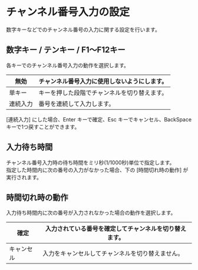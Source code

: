 # チャンネル番号入力の設定

数字キーなどでのチャンネル番号の入力に関する設定を行います。

## 数字キー / テンキー / F1〜F12キー

各キーでのチャンネル番号入力の動作を選択します。

無効| チャンネル番号入力に使用しないようにします。  
---|---  
単キー| キーを押した段階でチャンネルを切り替えます。  
連続入力| 番号を連続して入力します。  
  
[連続入力] にした場合、Enter キーで確定、Esc キーでキャンセル、BackSpace キーで1つ戻すことができます。

## 入力待ち時間

チャンネル番号入力時の待ち時間をミリ秒(1/1000秒)単位で指定します。  
指定した時間内に次の番号の入力がなかった場合、下の [時間切れ時の動作] が実行されます。

## 時間切れ時の動作

入力待ち時間内に次の番号が入力されなかった場合の動作を選択します。

確定| 入力されている番号を確定してチャンネルを切り替えます。  
---|---  
キャンセル| 入力をキャンセルしてチャンネルを切り替えません。

